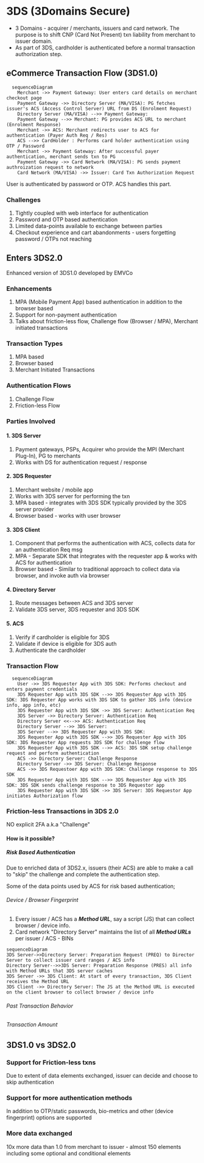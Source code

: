 # 3DS (3Domains Secure)
- 3 Domains - acquirer / merchants, issuers and card network. The purpose is to shift CNP (Card Not Present) txn liability from merchant to issuer domain. 
- As part of 3DS, cardholder is authenticated before a normal transaction authorization step.

## eCommerce Transaction Flow (3DS1.0)
```mermaid
  sequenceDiagram
    Merchant ->> Payment Gateway: User enters card details on merchant checkout page
    Payment Gateway ->> Directory Server (MA/VISA): PG fetches issuer's ACS (Access Control Server) URL from DS (Enrolment Request)
    Directory Server (MA/VISA) -->> Payment Gateway: 
    Payment Gateway -->> Merchant: PG provides ACS URL to merchant (Enrolment Response)
    Merchant ->> ACS: Merchant redirects user to ACS for authentication (Payer Auth Req / Res)
    ACS -->> CardHolder : Performs card holder authentication using OTP / Password
    Merchant ->> Payment Gateway: After successful payer authentication, merchant sends txn to PG
    Payment Gateway ->> Card Network (MA/VISA): PG sends payment authroization request to network
    Card Network (MA/VISA) ->> Issuer: Card Txn Authorization Request 
```
User is authenticated by password or OTP. ACS handles this part.
### Challenges
1. Tightly coupled with web interface for authentication
2. Password and OTP based authentication 
3. Limited data-points available to exchange between parties
4. Checkout experience and cart abandonments - users forgetting password / OTPs not reaching

## Enters 3DS2.0
Enhanced version of 3DS1.0 developed by EMVCo
### Enhancements
1. MPA (Mobile Payment App) based authentication in addition to the browser based
2. Support for non-payment authentication
3. Talks about friction-less flow, Challenge flow (Browser / MPA), Merchant initiated transactions

### Transaction Types
1. MPA based
2. Browser based
3. Merchant Initiated Transactions

### Authentication Flows
1. Challenge Flow
2. Friction-less Flow

### Parties Involved
#### 1. 3DS Server
1. Payment gateways, PSPs, Acquirer who provide the MPI (Merchant Plug-In), PG to merchants
2. Works with DS for authentication request / response

#### 2. 3DS Requester
1. Merchant website / mobile app
2. Works with 3DS server for performing the txn
3. MPA based - integrates with 3DS SDK typically provided by the 3DS server provider
4. Browser based - works with user browser

#### 3. 3DS Client
1. Component that performs the authentication with ACS, collects data for an authentication Req msg
2. MPA - Separate SDK that integrates with the requester app & works with ACS for authentication
3. Browser based - Similar to traditional approach to collect data via browser, and invoke auth via browser

#### 4. Directory Server
1. Route messages between ACS and 3DS server
2. Validate 3DS server, 3DS requester and 3DS SDK

#### 5. ACS
1. Verify if cardholder is eligible for 3DS
2. Validate if device is eligible for 3DS auth
3. Authenticate the cardholder

### Transaction Flow
```mermaid
  sequenceDiagram
    User ->> 3DS Requester App with 3DS SDK: Performs checkout and enters payment credentials
    3DS Requester App with 3DS SDK -->> 3DS Requester App with 3DS SDK: 3DS Requester App works with 3DS SDK to gather 3DS info (device info, app info, etc)
    3DS Requester App with 3DS SDK ->> 3DS Server: Authentication Req
    3DS Server ->> Directory Server: Authentication Req
    Directory Server <<-->> ACS: Authentication Req
    Directory Server -->> 3DS Server:  
    3DS Server -->> 3DS Requester App with 3DS SDK:  
    3DS Requester App with 3DS SDK -->> 3DS Requester App with 3DS SDK: 3DS Requester App requests 3DS SDK for challenge flow
    3DS Requester App with 3DS SDK -->> ACS: 3DS SDK setup challenge request and perform authentication
    ACS ->> Directory Server: Challenge Response
    Directory Server ->> 3DS Server: Challenge Response
    ACS ->> 3DS Requestoer App with 3DS SDK: Challenge response to 3DS SDK
    3DS Requester App with 3DS SDK -->> 3DS Requester App with 3DS SDK: 3DS SDK sends challenge response to 3DS Requestor app
    3DS Requester App with 3DS SDK ->> 3DS Server: 3DS Requestor App initiates Authorization flow     
```
### Friction-less Transactions in 3DS 2.0
NO explicit 2FA a.k.a "Challenge"

#### How is it possible?
##### Risk Based Authentication
Due to enriched data of 3DS2.x, issuers (their ACS) are able to make a call to "skip" the challenge and complete the authentication step.

Some of the data points used by ACS for risk based authentication;
###### Device / Browser Fingerprint
1. Every issuer / ACS has a <b><i>Method URL</i></b>, say a script (JS) that can collect browser / device info.
2. Card network "Directory Server" maintains the list of all <b><i>Method URLs</i></b> per issuer / ACS - BINs

  ```mermaid
  sequenceDiagram
  3DS Server->>Directory Server: Preparation Request (PREQ) to Director Server to collect issuer card ranges / ACS info
  Directory Server-->>3DS Server: Preparation Response (PRES) all info with Method URLs that 3DS server caches
  3DS Server ->> 3DS Client: At start of every transaction, 3DS Client receives the Method URL
  3DS Client ->> Directory Server: The JS at the Method URL is executed on the client browser to collect browser / device info
  ```
###### Past Transaction Behavior
###### Transaction Amount

## 3DS1.0 vs 3DS2.0
### Support for Friction-less txns
Due to extent of data elements exchanged, issuer can decide and choose to skip authentication
### Support for more authentication methods
In addition to OTP/static passwords, bio-metrics and other (device fingerprint) options are supported
### More data exchanged
10x more data than 1.0 from merchant to issuer - almost 150 elements including some optional and conditional elements


